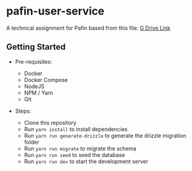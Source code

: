 # pafin-user-service

A technical assignment for Pafin based from this file: [G Drive Link](https://drive.google.com/file/d/1LmthPz-z6-mzKjFHpB0WjvpDoESLuXNJ/view)

## Getting Started

- Pre-requisites:

  - Docker
  - Docker Compose
  - NodeJS
  - NPM / Yarn
  - Git

- Steps:

  - Clone this repository
  - Run `yarn install` to install dependencies
  - Run `yarn run generate-drizzle` to generate the drizzle migration folder
  - Run `yarn run migrate` to migrate the schema
  - Run `yarn run seed` to seed the database
  - Run `yarn run dev` to start the development server
